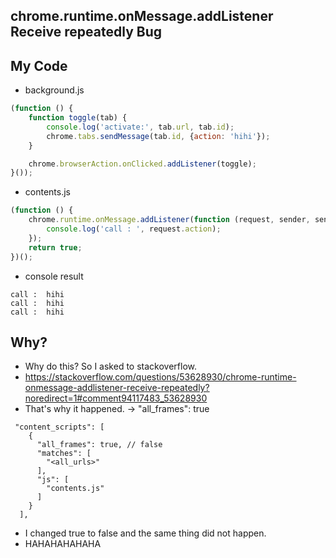 ## chrome.runtime.onMessage.addListener Receive repeatedly Bug

## My Code
- background.js
```javascript
(function () {
    function toggle(tab) {
        console.log('activate:', tab.url, tab.id);
        chrome.tabs.sendMessage(tab.id, {action: 'hihi'});
    }

    chrome.browserAction.onClicked.addListener(toggle);
}());
```

- contents.js 
```javascript
(function () {
    chrome.runtime.onMessage.addListener(function (request, sender, sendResponse) {
        console.log('call : ', request.action);
    });
    return true;
})();
```

- console result
```
call :  hihi
call :  hihi
call :  hihi
```


## Why?
- Why do this? So I asked to stackoverflow.
- https://stackoverflow.com/questions/53628930/chrome-runtime-onmessage-addlistener-receive-repeatedly?noredirect=1#comment94117483_53628930
- That's why it happened.  -> "all_frames": true 
```
 "content_scripts": [
    {
      "all_frames": true, // false
      "matches": [
        "<all_urls>"
      ],
      "js": [
        "contents.js"
      ]
    }
  ],

```


- I changed true to false and the same thing did not happen.
- HAHAHAHAHAHA

